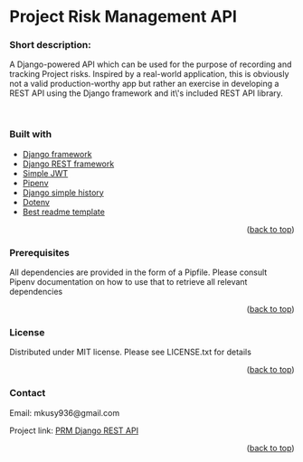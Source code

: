 
<h1> Project Risk Management API </h1>

<h3>Short description:</h3>
<p>A Django-powered API which can be used for the purpose of recording and tracking Project risks. Inspired by a real-world application, this is obviously not a valid production-worthy app but rather an exercise in developing a REST API using the Django framework and it\'s included REST API library.</p></br>
<h3>Built with</h3>
<ul>
  <li>
    <a href="https://www.djangoproject.com/" target="_blank">Django framework</a>
  </li>
  <li>
    <a href="https://www.django-rest-framework.org/" target="_blank">Django REST framework</a>
  </li>
  <li>
    <a href="https://django-rest-framework-simplejwt.readthedocs.io/en/latest/" target="_blank">Simple JWT</a>
  </li>
  <li>
    <a href="https://pipenv.pypa.io/" target="_blank">Pipenv</a>
  </li>
  <li>
    <a href="https://django-simple-history.readthedocs.io/" target="_blank">Django simple history</a>
  </li>
  <li>
    <a href="https://pypi.org/project/python-dotenv/" target="_blank">Dotenv</a>
  </li>
  <li>
    <a href="https://github.com/othneildrew/Best-README-Template/" target="_blank">Best readme template</a>
  </li>
</ul>
  
<p align="right">(<a href="#top">back to top</a>)</p>
  <h3>Prerequisites</h3>
  <p>All dependencies are provided in the form of a Pipfile. Please consult Pipenv documentation on how to use that to retrieve all relevant dependencies</p>
  
<p align="right">(<a href="#top">back to top</a>)</p>
  <h3>License</h3>
  <p>Distributed under MIT license. Please see LICENSE.txt for details</h3>
  
<p align="right">(<a href="#top">back to top</a>)</p>
  <h3>Contact</h3>
  <p>Email: <a href"mailto:mkusy936@gmail.com">mkusy936@gmail.com</a></p>
  <p>Project link: <a href="https://github.com/maciejKusy/Project_Risk_Management_Django_REST_API">PRM Django REST API</a></p>
  
<p align="right">(<a href="#top">back to top</a>)</p>
